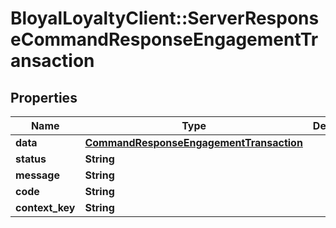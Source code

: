# BloyalLoyaltyClient::ServerResponseCommandResponseEngagementTransaction

## Properties
Name | Type | Description | Notes
------------ | ------------- | ------------- | -------------
**data** | [**CommandResponseEngagementTransaction**](CommandResponseEngagementTransaction.md) |  | [optional] 
**status** | **String** |  | [optional] 
**message** | **String** |  | [optional] 
**code** | **String** |  | [optional] 
**context_key** | **String** |  | [optional] 

